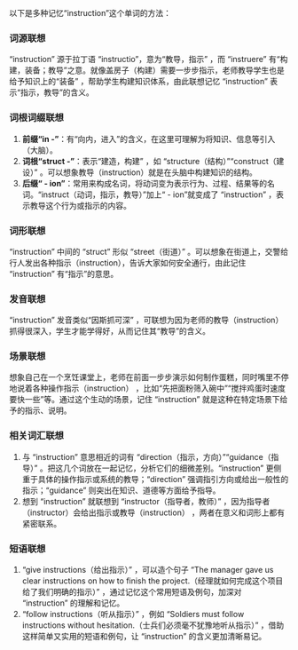 以下是多种记忆“instruction”这个单词的方法：
### 词源联想
“instruction” 源于拉丁语 “instructio”，意为“教导，指示” ，而 “instruere” 有“构建，装备；教导”之意。就像盖房子（构建）需要一步步指示，老师教导学生也是给予知识上的“装备” ，帮助学生构建知识体系，由此联想记忆 “instruction” 表示“指示，教导”的含义。 

### 词根词缀联想
1. **前缀“in -”**：有“向内，进入”的含义，在这里可理解为将知识、信息等引入（大脑）。 
2. **词根“struct -”**：表示“建造，构建” ，如 “structure（结构）”“construct（建设）” 。可以想象教导（instruction）就是在头脑中构建知识的结构。 
3. **后缀“ - ion”**：常用来构成名词，将动词变为表示行为、过程、结果等的名词。“instruct（动词，指示，教导）”加上“ - ion”就变成了 “instruction” ，表示教导这个行为或指示的内容。 

### 词形联想
“instruction” 中间的 “struct” 形似 “street（街道）” 。可以想象在街道上，交警给行人发出各种指示（instruction），告诉大家如何安全通行，由此记住 “instruction” 有“指示”的意思。 

### 发音联想
“instruction” 发音类似“因斯抓可深” ，可联想为因为老师的教导（instruction）抓得很深入，学生才能学得好，从而记住其“教导”的含义。 

### 场景联想
想象自己在一个烹饪课堂上，老师在前面一步步演示如何制作蛋糕，同时嘴里不停地说着各种操作指示（instruction） ，比如“先把面粉筛入碗中”“搅拌鸡蛋时速度要快一些”等。通过这个生动的场景，记住 “instruction” 就是这种在特定场景下给予的指示、说明。 

### 相关词汇联想
1. 与 “instruction” 意思相近的词有 “direction（指示，方向）”“guidance（指导）” 。把这几个词放在一起记忆，分析它们的细微差别。“instruction” 更侧重于具体的操作指示或系统的教导；“direction” 强调指引方向或给出一般性的指示；“guidance” 则突出在知识、道德等方面给予指导。
2. 想到 “instruction” 就联想到 “instructor（指导者，教师）” ，因为指导者（instructor）会给出指示或教导（instruction） ，两者在意义和词形上都有紧密联系。 

### 短语联想
1. “give instructions（给出指示）” ，可以造个句子 “The manager gave us clear instructions on how to finish the project.（经理就如何完成这个项目给了我们明确的指示）” ，通过记忆这个常用短语及例句，加深对 “instruction” 的理解和记忆。 
2. “follow instructions（听从指示）” ，例如 “Soldiers must follow instructions without hesitation.（士兵们必须毫不犹豫地听从指示）” ，借助这样简单又实用的短语和例句，让 “instruction” 的含义更加清晰易记。 